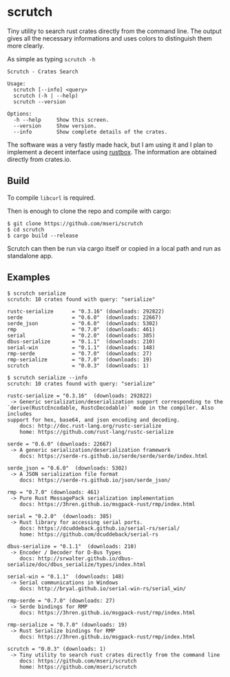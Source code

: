 # scrutch
Tiny utility to search rust crates directly from the command line. The output gives all the necessary informations and uses colors to distinguish them more clearly.

As simple as typing `scrutch -h`
```
Scrutch - Crates Search

Usage:
  scrutch [--info] <query>
  scrutch (-h | --help)
  scrutch --version

Options:
  -h --help     Show this screen.
  --version     Show version.
  --info        Show complete details of the crates.
```

The software was a very fastly made hack, but I am using it and I plan to implement a decent interface using [rustbox](https://github.com/gchp/rustbox).
The information are obtained directly from crates.io. 

## Build
To compile `libcurl` is required.

Then is enough to clone the repo and compile with cargo:
```
$ git clone https://github.com/mseri/scrutch
$ cd scrutch
$ cargo build --release
```

Scrutch can then be run via cargo itself or copied in a local path and run as standalone app.

## Examples

```
$ scrutch serialize
scrutch: 10 crates found with query: "serialize"

rustc-serialize      = "0.3.16" (downloads: 292822)
serde                = "0.6.0"  (downloads: 22667)
serde_json           = "0.6.0"  (downloads: 5302)
rmp                  = "0.7.0"  (downloads: 461)
serial               = "0.2.0"  (downloads: 385)
dbus-serialize       = "0.1.1"  (downloads: 210)
serial-win           = "0.1.1"  (downloads: 148)
rmp-serde            = "0.7.0"  (downloads: 27)
rmp-serialize        = "0.7.0"  (downloads: 19)
scrutch              = "0.0.3"  (downloads: 1)
```

```
$ scrutch serialize --info
scrutch: 10 crates found with query: "serialize"

rustc-serialize = "0.3.16"  (downloads: 292822)
 -> Generic serialization/deserialization support corresponding to the
`derive(RustcEncodable, RustcDecodable)` mode in the compiler. Also includes
support for hex, base64, and json encoding and decoding.
    docs: http://doc.rust-lang.org/rustc-serialize
    home: https://github.com/rust-lang/rustc-serialize

serde = "0.6.0" (downloads: 22667)
 -> A generic serialization/deserialization framework
    docs: https://serde-rs.github.io/serde/serde/serde/index.html

serde_json = "0.6.0"  (downloads: 5302)
 -> A JSON serialization file format
    docs: https://serde-rs.github.io/json/serde_json/

rmp = "0.7.0" (downloads: 461)
 -> Pure Rust MessagePack serialization implementation
    docs: https://3hren.github.io/msgpack-rust/rmp/index.html

serial = "0.2.0"  (downloads: 385)
 -> Rust library for accessing serial ports.
    docs: https://dcuddeback.github.io/serial-rs/serial/
    home: https://github.com/dcuddeback/serial-rs

dbus-serialize = "0.1.1"  (downloads: 210)
 -> Encoder / Decoder for D-Bus Types
    docs: http://srwalter.github.io/dbus-serialize/doc/dbus_serialize/types/index.html

serial-win = "0.1.1"  (downloads: 148)
 -> Serial communications in Windows
    docs: http://bryal.github.io/serial-win-rs/serial_win/

rmp-serde = "0.7.0" (downloads: 27)
 -> Serde bindings for RMP
    docs: https://3hren.github.io/msgpack-rust/rmp/index.html

rmp-serialize = "0.7.0" (downloads: 19)
 -> Rust Serialize bindings for RMP
    docs: https://3hren.github.io/msgpack-rust/rmp/index.html

scrutch = "0.0.3" (downloads: 1)
 -> Tiny utility to search rust crates directly from the command line
    docs: https://github.com/mseri/scrutch
    home: https://github.com/mseri/scrutch


```
